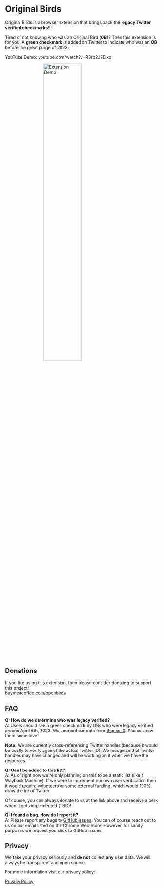 # Original Birds

Original Birds is a browser extension that brings back the **legacy Twitter verified checkmarks**!!!

Tired of not knowing who was an Original Bird (**OB**)? Then this extension is for you! A **green checkmark** is added on Twitter to indicate who was an **OB** before the great purge of 2023.

YouTube Demo: [youtube.com/watch?v=R3rb2JZEjxo](https://www.youtube.com/watch?v=R3rb2JZEjxo)

<img src="https://chromestone.github.io/OriginalBirds/images/reynolds.png" alt="Extension Demo" style="width: 50%;display: block;margin-left: auto;margin-right: auto">

## Donations

If you like using this extension, then please consider donating to support this project!<br />
[buymeacoffee.com/openbirds](https://www.buymeacoffee.com/openbirds)

## FAQ

**Q: How do we determine who was legacy verified?**<br />
A: Users should see a green checkmark by OBs who were legacy verified around April 6th, 2023. We sourced our data from [thansen0](https://github.com/thansen0/verified_twitters). Please show them some love!

**Note:** We are currently cross-referencing Twitter handles (because it would be costly to verify against the actual Twitter ID). We recognize that Twitter handles may have changed and will be working on it when we have the resources.

**Q: Can I be added to this list?**<br />
A: As of right now we're only planning on this to be a static list (like a Wayback Machine). If we were to implement our own user verification then it would require volunteers or some external funding, which would 100% draw the ire of Twitter.

Of course, you can always donate to us at the link above and receive a perk when it gets implemented (TBD)!

**Q: I found a bug. How do I report it?**<br />
A: Please report any bugs to [GitHub issues](https://github.com/chromestone/OriginalBirds/issues). You can of course reach out to us on our email listed on the Chrome Web Store. However, for sanity purposes we request you stick to GitHub issues.

## Privacy

We take your privacy seriously and **do not** collect **any** user data. We will always be transparent and open source.

For more information visit our privacy policy:

[Privacy Policy](privacy.md)

